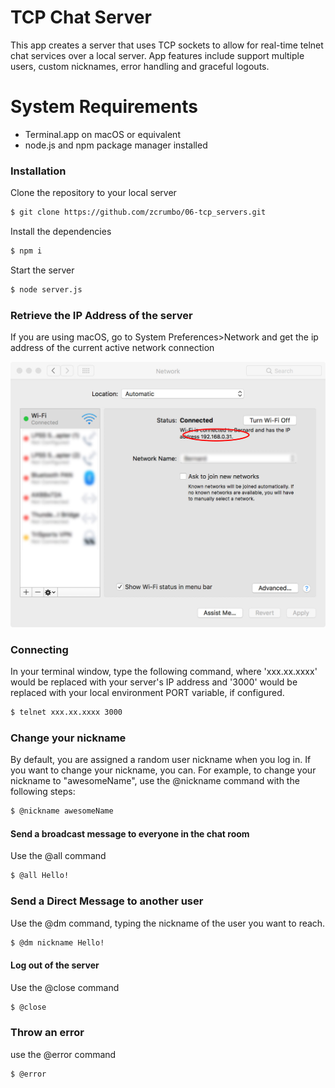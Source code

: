 # TCP Chat Server

This app creates a server that uses TCP sockets to allow for real-time telnet chat services over a local server. App features include support multiple users, custom nicknames, error handling and graceful logouts.

# System Requirements

  - Terminal.app on macOS or equivalent
  - node.js and npm package manager installed


### Installation

Clone the repository to your local server
```sh
$ git clone https://github.com/zcrumbo/06-tcp_servers.git
```

Install the dependencies

```sh
$ npm i
```
Start the server

```sh
$ node server.js
```

### Retrieve the IP Address of the server

If you are using macOS, go to System Preferences>Network and get the ip address of the current active network connection

![network](img/ip.jpg)
### Connecting

In your terminal window, type the following command, where 'xxx.xx.xxxx' would be replaced with your server's IP address and '3000' would be replaced with your local environment PORT variable, if configured.
```sh
$ telnet xxx.xx.xxxx 3000
```
### Change your nickname
By default, you are assigned a random user nickname when you log in. If you want to change your nickname, you can. For example, to change your nickname to "awesomeName", use the @nickname command with the following steps:
```sh
$ @nickname awesomeName
```

#### Send a broadcast message to everyone in the chat room
Use the @all command
```sh
$ @all Hello!
```
### Send a Direct Message to another user
Use the @dm command, typing the nickname of the user you want to reach.

```sh
$ @dm nickname Hello!
```
#### Log out of the server
Use the @close command
```sh
$ @close
```

### Throw an error
use the @error command
```sh
$ @error
```


